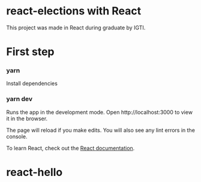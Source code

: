 # react-elections with React
This project was made in React during graduate by IGTI.

# First step
### yarn
Install dependencies

### yarn dev
Runs the app in the development mode. Open http://localhost:3000 to view it in the browser.


The page will reload if you make edits. You will also see any lint errors in the console.

To learn React, check out the [React documentation](https://reactjs.org/).
# react-hello
